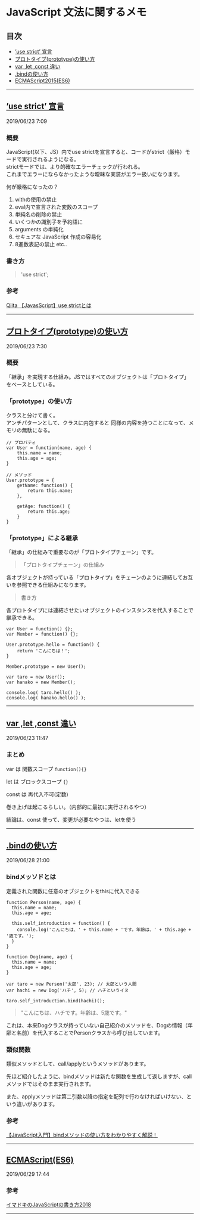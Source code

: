 # <span id="top"> JavaScript 文法に関するメモ</span>

## 目次
* [’use strict’ 宣言](#jump1)  
* [プロトタイプ(prototype)の使い方](#jump2)
* [var ,let ,const 違い](#jump3)
* [.bindの使い方](#jump4)
* [ECMAScript2015(ES6)](#jump5)

***
## <a id='jump1' href="#top">’use strict’ 宣言 </a>

2019/06/23  7:09

### 概要
JavaScript(以下、JS）内でuse strictを宣言すると、コードがstrict（厳格）モードで実行されるようになる。  
strictモードでは、より的確なエラーチェックが行われる。  
これまでエラーにならなかったような曖昧な実装がエラー扱いになります。

何が厳格になったの？  
1. withの使用の禁止
2. eval内で宣言された変数のスコープ
3. 単純名の削除の禁止
4. いくつかの識別子を予約語に
5. arguments の単純化
6. セキュアな JavaScript 作成の容易化
7. 8進数表記の禁止 etc..

### 書き方
>'use strict';

### 参考
[Qiita 【JavasScript】use strictとは](https://qiita.com/miri4ech/items/ffcebaf593f5baa1c112)


***  

## <a id="jump2" href="#top">プロトタイプ(prototype)の使い方</a>

2019/06/23  7:30

### 概要
「継承」を実現する仕組み。JSではすべてのオブジェクトは「プロトタイプ」をベースとしている。  

### 「prototype」の使い方
クラスと分けて書く。  
アンチパターンとして、クラスに内包すると
同様の内容を持つことになって、メモリの無駄になる。

```
// プロパティ
var User = function(name, age) {
    this.name = name;
    this.age = age;
} 

// メソッド
User.prototype = {
    getName: function() {
        return this.name;
    },
 
    getAge: function() {
        return this.age;
    }
}
```

### 「prototype」による継承
「継承」の仕組みで重要なのが「プロトタイプチェーン」です。
>「プロトタイプチェーン」の仕組み  

各オブジェクトが持っている「プロトタイプ」をチェーンのように連結してお互いを参照できる仕組みになります。

>書き方

各プロトタイプには連結させたいオブジェクトのインスタンスを代入することで継承できる。

```
var User = function() {};
var Member = function() {};
 
User.prototype.hello = function() {
    return 'こんにちは！';
}
 
Member.prototype = new User();
 
var taro = new User();
var hanako = new Member();
 
console.log( taro.hello() );
console.log( hanako.hello() );
```

****

## <a id="jump3" href="#top">var ,let ,const 違い</a>

2019/06/23 11:47

### まとめ

var は 関数スコープ `function(){}`

let は ブロックスコープ `{}`

const は 再代入不可(定数)

巻き上げは起こるらしい。（内部的に最初に実行されるやつ）

結論は、const 使って、変更が必要なやつは、letを使う

***

## <a id='jump4' href='#top'>.bindの使い方</a>

2019/06/28 21:00

### bindメッソドとは

定義された関数に任意のオブジェクトをthisに代入できる

```
function Person(name, age) {
  this.name = name;
  this.age = age;
 
  this.self_introduction = function() {
    console.log('こんにちは、' + this.name + 'です。年齢は、' + this.age + '歳です。');
  }
}
 
function Dog(name, age) {
  this.name = name;
  this.age = age;
}
 
var taro = new Person('太郎', 23); // 太郎という人間
var hachi = new Dog('ハチ', 5); // ハチというイヌ
 
taro.self_introduction.bind(hachi)();
```

> "こんにちは、ハチです。年齢は、5歳です。"

これは、本来Dogクラスが持っていない自己紹介のメソッドを、Dogの情報（年齢と名前）を代入することでPersonクラスから呼び出しています。

### 類似関数
類似メソッドとして、call/applyというメソッドがあります。

先ほど紹介したように、bindメソッドは新たな関数を生成して返しますが、callメソッドではそのまま実行されます。

また、applyメソッドは第二引数以降の指定を配列で行わなければいけない、という違いがあります。

### 参考
[【JavaScript入門】bindメソッドの使い方をわかりやすく解説！](https://www.sejuku.net/blog/49161)
***

## <a id='jump5' href='#top'>ECMAScript(ES6)</a>

2019/06/29 17:44

### 参考
[イマドキのJavaScriptの書き方2018](https://qiita.com/shibukawa/items/19ab5c381bbb2e09d0d9)

***
